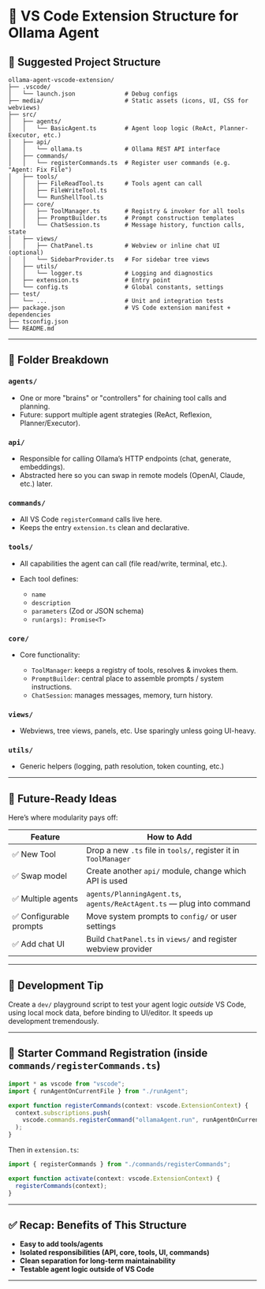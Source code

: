 # 📂 VS Code Extension Structure for Ollama Agent

## 🧱 Suggested Project Structure

```
ollama-agent-vscode-extension/
├── .vscode/
│   └── launch.json              # Debug configs
├── media/                       # Static assets (icons, UI, CSS for webviews)
├── src/
│   ├── agents/
│   │   └── BasicAgent.ts        # Agent loop logic (ReAct, Planner-Executor, etc.)
│   ├── api/
│   │   └── ollama.ts            # Ollama REST API interface
│   ├── commands/
│   │   └── registerCommands.ts  # Register user commands (e.g. "Agent: Fix File")
│   ├── tools/
│   │   ├── FileReadTool.ts      # Tools agent can call
│   │   ├── FileWriteTool.ts
│   │   └── RunShellTool.ts
│   ├── core/
│   │   ├── ToolManager.ts       # Registry & invoker for all tools
│   │   ├── PromptBuilder.ts     # Prompt construction templates
│   │   └── ChatSession.ts       # Message history, function calls, state
│   ├── views/
│   │   ├── ChatPanel.ts         # Webview or inline chat UI (optional)
│   │   └── SidebarProvider.ts   # For sidebar tree views
│   ├── utils/
│   │   └── logger.ts            # Logging and diagnostics
│   ├── extension.ts             # Entry point
│   └── config.ts                # Global constants, settings
├── test/
│   └── ...                      # Unit and integration tests
├── package.json                 # VS Code extension manifest + dependencies
├── tsconfig.json
└── README.md
```

---

## 📂 Folder Breakdown

### `agents/`

- One or more "brains" or "controllers" for chaining tool calls and planning.
- Future: support multiple agent strategies (ReAct, Reflexion, Planner/Executor).

### `api/`

- Responsible for calling Ollama’s HTTP endpoints (chat, generate, embeddings).
- Abstracted here so you can swap in remote models (OpenAI, Claude, etc.) later.

### `commands/`

- All VS Code `registerCommand` calls live here.
- Keeps the entry `extension.ts` clean and declarative.

### `tools/`

- All capabilities the agent can call (file read/write, terminal, etc.).
- Each tool defines:

  - `name`
  - `description`
  - `parameters` (Zod or JSON schema)
  - `run(args): Promise<T>`

### `core/`

- Core functionality:

  - `ToolManager`: keeps a registry of tools, resolves & invokes them.
  - `PromptBuilder`: central place to assemble prompts / system instructions.
  - `ChatSession`: manages messages, memory, turn history.

### `views/`

- Webviews, tree views, panels, etc. Use sparingly unless going UI-heavy.

### `utils/`

- Generic helpers (logging, path resolution, token counting, etc.)

---

## 🔧 Future-Ready Ideas

Here’s where modularity pays off:

| Feature                 | How to Add                                                            |
| ----------------------- | --------------------------------------------------------------------- |
| ✅ New Tool             | Drop a new `.ts` file in `tools/`, register it in `ToolManager`       |
| ✅ Swap model           | Create another `api/` module, change which API is used                |
| ✅ Multiple agents      | `agents/PlanningAgent.ts`, `agents/ReActAgent.ts` — plug into command |
| ✅ Configurable prompts | Move system prompts to `config/` or user settings                     |
| ✅ Add chat UI          | Build `ChatPanel.ts` in `views/` and register webview provider        |

---

## 🧪 Development Tip

Create a `dev/` playground script to test your agent logic _outside_ VS Code, using local mock data, before binding to UI/editor. It speeds up development tremendously.

---

## 🚀 Starter Command Registration (inside `commands/registerCommands.ts`)

```ts
import * as vscode from "vscode";
import { runAgentOnCurrentFile } from "./runAgent";

export function registerCommands(context: vscode.ExtensionContext) {
  context.subscriptions.push(
    vscode.commands.registerCommand("ollamaAgent.run", runAgentOnCurrentFile)
  );
}
```

Then in `extension.ts`:

```ts
import { registerCommands } from "./commands/registerCommands";

export function activate(context: vscode.ExtensionContext) {
  registerCommands(context);
}
```

---

## ✅ Recap: Benefits of This Structure

- **Easy to add tools/agents**
- **Isolated responsibilities (API, core, tools, UI, commands)**
- **Clean separation for long-term maintainability**
- **Testable agent logic outside of VS Code**

---
